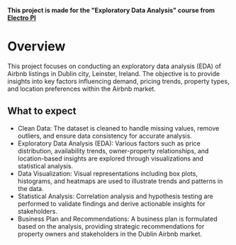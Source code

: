 **This project is made for the "Exploratory Data Analysis" course from [Electro PI](https://electropi.ai/ "Go To Electro PI page")**

# Overview
This project focuses on conducting an exploratory data analysis (EDA) of Airbnb listings in Dublin city, Leinster, Ireland. The objective is to provide insights into key factors influencing demand, pricing trends, property types, and location preferences within the Airbnb market.
## What to expect
- Clean Data: The dataset is cleaned to handle missing values, remove outliers, and ensure data consistency for accurate analysis.
- Exploratory Data Analysis (EDA): Various factors such as price distribution, availability trends, owner-property relationships, and location-based insights are explored through visualizations and statistical analysis.
- Data Visualization: Visual representations including box plots, histograms, and heatmaps are used to illustrate trends and patterns in the data.
- Statistical Analysis: Correlation analysis and hypothesis testing are performed to validate findings and derive actionable insights for stakeholders.
- Business Plan and Recommendations: A business plan is formulated based on the analysis, providing strategic recommendations for property owners and stakeholders in the Dublin Airbnb market.
